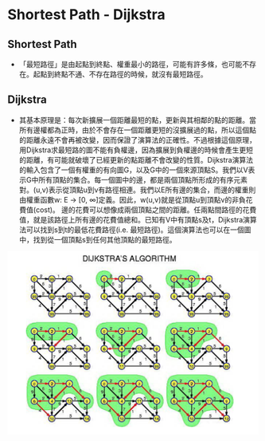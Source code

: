 # Shortest Path - Dijkstra
 
## Shortest Path
- 「最短路徑」是由起點到終點、權重最小的路徑，可能有許多條，也可能不存在。起點到終點不通、不存在路徑的時候，就沒有最短路徑。

## Dijkstra

- 其基本原理是：每次新擴展一個距離最短的點，更新與其相鄰的點的距離。當所有邊權都為正時，由於不會存在一個距離更短的沒擴展過的點，所以這個點的距離永遠不會再被改變，因而保證了演算法的正確性。不過根據這個原理，用Dijkstra求最短路的圖不能有負權邊，因為擴展到負權邊的時候會產生更短的距離，有可能就破壞了已經更新的點距離不會改變的性質。Dijkstra演算法的輸入包含了一個有權重的有向圖G，以及G中的一個來源頂點S。我們以V表示G中所有頂點的集合。每一個圖中的邊，都是兩個頂點所形成的有序元素對。(u,v)表示從頂點u到v有路徑相連。我們以E所有邊的集合，而邊的權重則由權重函數w: E → [0, ∞]定義。因此，w(u,v)就是從頂點u到頂點v的非負花費值(cost)。 邊的花費可以想像成兩個頂點之間的距離。任兩點間路徑的花費值，就是該路徑上所有邊的花費值總和。已知有V中有頂點s及t，Dijkstra演算法可以找到s到t的最低花費路徑(i.e. 最短路徑)。這個演算法也可以在一個圖中，找到從一個頂點s到任何其他頂點的最短路徑。  

![](/images/Dijkstra.png)
